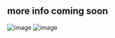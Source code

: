 ## more info coming soon 
![image](https://github.com/user-attachments/assets/b7701d64-0af9-48c4-96f9-66e02975d0e2)
![image](https://github.com/user-attachments/assets/5ea53a72-16cf-4037-85f0-23c3cef0ede4)
